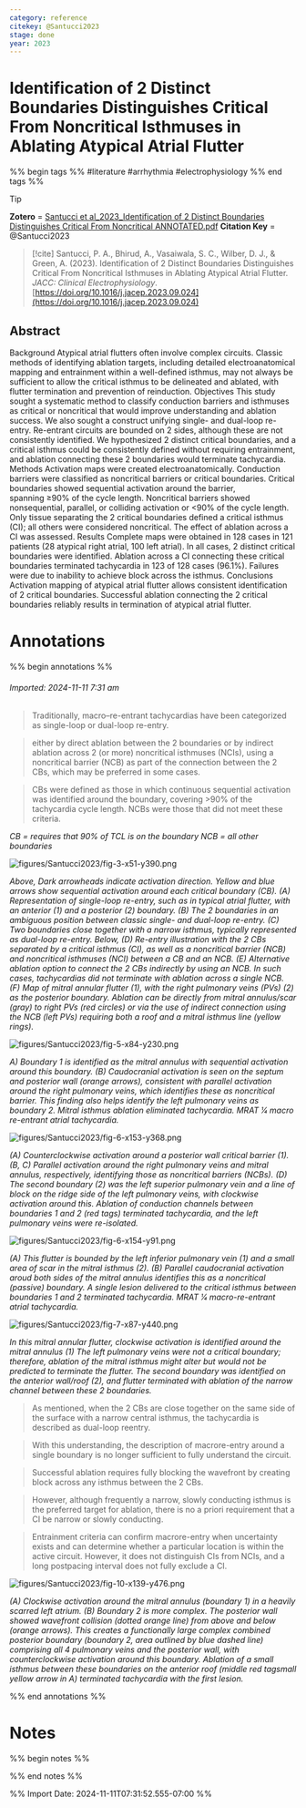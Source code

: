 ```yaml
---
category: reference
citekey: @Santucci2023
stage: done
year: 2023
---
```



# Identification of 2 Distinct Boundaries Distinguishes Critical From Noncritical Isthmuses in Ablating Atypical Atrial Flutter

%% begin tags %%
#literature
#arrhythmia 
#electrophysiology 
%% end tags %%

> [!tip]  
> **Zotero** = [Santucci et al_2023_Identification of 2 Distinct Boundaries Distinguishes Critical From Noncritical ANNOTATED.pdf](zotero://select/library/items/58M37STZ)
> **Citation Key** = @Santucci2023

> [!cite]
> Santucci, P. A., Bhirud, A., Vasaiwala, S. C., Wilber, D. J., & Green, A. (2023). Identification of 2 Distinct Boundaries Distinguishes Critical From Noncritical Isthmuses in Ablating Atypical Atrial Flutter. _JACC: Clinical Electrophysiology_. [https://doi.org/10.1016/j.jacep.2023.09.024](https://doi.org/10.1016/j.jacep.2023.09.024)


## Abstract
Background
Atypical atrial flutters often involve complex circuits. Classic methods of identifying ablation targets, including detailed electroanatomical mapping and entrainment within a well-defined isthmus, may not always be sufficient to allow the critical isthmus to be delineated and ablated, with flutter termination and prevention of reinduction.
Objectives
This study sought a systematic method to classify conduction barriers and isthmuses as critical or noncritical that would improve understanding and ablation success. We also sought a construct unifying single- and dual-loop re-entry. Re-entrant circuits are bounded on 2 sides, although these are not consistently identified. We hypothesized 2 distinct critical boundaries, and a critical isthmus could be consistently defined without requiring entrainment, and ablation connecting these 2 boundaries would terminate tachycardia.
Methods
Activation maps were created electroanatomically. Conduction barriers were classified as noncritical barriers or critical boundaries. Critical boundaries showed sequential activation around the barrier, spanning ≥90% of the cycle length. Noncritical barriers showed nonsequential, parallel, or colliding activation or <90% of the cycle length. Only tissue separating the 2 critical boundaries defined a critical isthmus (CI); all others were considered noncritical. The effect of ablation across a CI was assessed.
Results
Complete maps were obtained in 128 cases in 121 patients (28 atypical right atrial, 100 left atrial). In all cases, 2 distinct critical boundaries were identified. Ablation across a CI connecting these critical boundaries terminated tachycardia in 123 of 128 cases (96.1%). Failures were due to inability to achieve block across the isthmus.
Conclusions
Activation mapping of atypical atrial flutter allows consistent identification of 2 critical boundaries. Successful ablation connecting the 2 critical boundaries reliably results in termination of atypical atrial flutter.


# Annotations
%% begin annotations %%  
  

  
###### Imported: 2024-11-11 7:31 am  
  
> Traditionally, macro–re-entrant tachycardias have been categorized as single-loop or dual-loop re-entry.  


  
> either by direct ablation between the 2 boundaries or by indirect ablation across 2 (or more) noncritical isthmuses (NCIs), using a noncritical barrier (NCB) as part of the connection between the 2 CBs, which may be preferred in some cases.  


  
> CBs were defined as those in which continuous sequential activation was identified around the boundary, covering >90% of the tachycardia cycle length. NCBs were those that did not meet these criteria.  


*CB = requires that 90% of TCL is on the boundary
NCB = all other boundaries*

  
>   
 
![figures/Santucci2023/fig-3-x51-y390.png](figures/Santucci2023/fig-3-x51-y390.png)


*Above, Dark arrowheads indicate activation direction. Yellow and blue arrows show sequential activation around each critical boundary (CB). (A) Representation of single-loop re-entry, such as in typical atrial flutter, with an anterior (1) and a posterior (2) boundary. (B) The 2 boundaries in an ambiguous position between classic single- and dual-loop re-entry. (C) Two boundaries close together with a narrow isthmus, typically represented as dual-loop re-entry. Below, (D) Re-entry illustration with the 2 CBs separated by a critical isthmus (CI), as well as a noncritical barrier (NCB) and noncritical isthmuses (NCI) between a CB and an NCB. (E) Alternative ablation option to connect the 2 CBs indirectly by using an NCB. In such cases, tachycardias did not terminate with ablation across a single NCB. (F) Map of mitral annular flutter (1), with the right pulmonary veins (PVs) (2) as the posterior boundary. Ablation can be directly from mitral annulus/scar (gray) to right PVs (red circles) or via the use of indirect connection using the NCB (left PVs) requiring both a roof and a mitral isthmus line (yellow rings).*

  
>   
 
![figures/Santucci2023/fig-5-x84-y230.png](figures/Santucci2023/fig-5-x84-y230.png)


*A) Boundary 1 is identified as the mitral annulus with sequential activation around this boundary. (B) Caudocranial activation is seen on the septum and posterior wall (orange arrows), consistent with parallel activation around the right pulmonary veins, which identifies these as noncritical barrier. This finding also helps identify the left pulmonary veins as boundary 2. Mitral isthmus ablation eliminated tachycardia. MRAT 1⁄4 macro re-entrant atrial tachycardia.*

  
>   
 
![figures/Santucci2023/fig-6-x153-y368.png](figures/Santucci2023/fig-6-x153-y368.png)


*(A) Counterclockwise activation around a posterior wall critical barrier (1). (B, C) Parallel activation around the right pulmonary veins and mitral annulus, respectively, identifying those as noncritical barriers (NCBs). (D) The second boundary (2) was the left superior pulmonary vein and a line of block on the ridge side of the left pulmonary veins, with clockwise activation around this. Ablation of conduction channels between boundaries 1 and 2 (red tags) terminated tachycardia, and the left pulmonary veins were re-isolated.*

  
>   
 
![figures/Santucci2023/fig-6-x154-y91.png](figures/Santucci2023/fig-6-x154-y91.png)


*(A) This flutter is bounded by the left inferior pulmonary vein (1) and a small area of scar in the mitral isthmus (2). (B) Parallel caudocranial activation aroud both sides of the mitral annulus identifies this as a noncritical (passive) boundary. A single lesion delivered to the critical isthmus between boundaries 1 and 2 terminated tachycardia. MRAT 1⁄4 macro-re-entrant atrial tachycardia.*

  
>   
 
![figures/Santucci2023/fig-7-x87-y440.png](figures/Santucci2023/fig-7-x87-y440.png)


*In this mitral annular flutter, clockwise activation is identified around the mitral annulus (1) The left pulmonary veins were not a critical boundary; therefore, ablation of the mitral isthmus might alter but would not be predicted to terminate the flutter. The second boundary was identified on the anterior wall/roof (2), and flutter terminated with ablation of the narrow channel between these 2 boundaries.*

  
> As mentioned, when the 2 CBs are close together on the same side of the surface with a narrow central isthmus, the tachycardia is described as dual-loop reentry.  


  
> With this understanding, the description of macrore-entry around a single boundary is no longer sufficient to fully understand the circuit.  


  
> Successful ablation requires fully blocking the wavefront by creating block across any isthmus between the 2 CBs.  


  
> However, although frequently a narrow, slowly conducting isthmus is the preferred target for ablation, there is no a priori requirement that a CI be narrow or slowly conducting.  


  
> Entrainment criteria can confirm macrore-entry when uncertainty exists and can determine whether a particular location is within the active circuit. However, it does not distinguish CIs from NCIs, and a long postpacing interval does not fully exclude a CI.  


  
>   
 
![figures/Santucci2023/fig-10-x139-y476.png](figures/Santucci2023/fig-10-x139-y476.png)


*(A) Clockwise activation around the mitral annulus (boundary 1) in a heavily scarred left atrium. (B) Boundary 2 is more complex. The posterior wall showed wavefront collision (dotted orange line) from above and below (orange arrows). This creates a functionally large complex combined posterior boundary (boundary 2, area outlined by blue dashed line) comprising all 4 pulmonary veins and the posterior wall, with counterclockwise activation around this boundary. Ablation of a small isthmus between these boundaries on the anterior roof (middle red tagsmall yellow arrow in A) terminated tachycardia with the first lesion.*

  

  
%% end annotations %%

# Notes
%% begin notes %%

%% end notes %%

%% Import Date: 2024-11-11T07:31:52.555-07:00 %%
